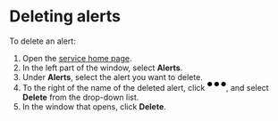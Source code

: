 # Deleting alerts

To delete an alert:

1. Open the [service home page](https://monitoring.cloud.yandex.com/).
1. In the left part of the window, select **Alerts**.
1. Under **Alerts**, select the alert you want to delete.
1. To the right of the name of the deleted alert, click ![image](../../../_assets/horizontal-ellipsis.svg), and select **Delete** from the drop-down list.
1. In the window that opens, click **Delete**.
